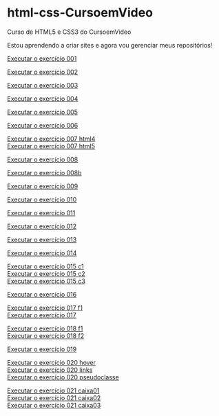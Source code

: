 # html-css-CursoemVideo
 Curso de HTML5 e CSS3 do CursoemVideo

Estou aprendendo a criar sites e agora vou gerenciar meus repositórios!

<a href="https://luana-brito-p.github.io/html-css/exercicios/ex001/index.html">Executar o exercício 001</a><br>


<a href="https://luana-brito-p.github.io/html-css/exercicios/ex002/index.html">Executar o exercício 002</a><br>


<a href="https://luana-brito-p.github.io/html-css/exercicios/ex003/index.html">Executar o exercício 003</a><br>


<a href="https://luana-brito-p.github.io/html-css/exercicios/ex004/index.html">Executar o exercício 004</a><br>


<a href="#">Executar o exercício 005</a><br>


<a href="https://luana-brito-p.github.io/html-css/exercicios/ex006/index.html">Executar o exercício 006</a><br>


<a href="https://luana-brito-p.github.io/html-css/exercicios/ex007/html4.html">Executar o exercício 007 html4</a><br>
<a href="https://luana-brito-p.github.io/html-css/exercicios/ex007/html5.html">Executar o exercício 007 html5</a><br>


<a href="https://luana-brito-p.github.io/html-css/exercicios/ex008/index.html">Executar o exercício 008</a><br>


<a href="https://luana-brito-p.github.io/html-css/exercicios/ex008b/index.html">Executar o exercício 008b</a><br>


<a href="https://luana-brito-p.github.io/html-css/exercicios/ex009/index.html">Executar o exercício 009</a><br>


<a href="https://luana-brito-p.github.io/html-css/exercicios/ex010/index.html">Executar o exercício 010</a><br>


<a href="https://luana-brito-p.github.io/html-css/exercicios/ex011/index.html">Executar o exercício 011</a><br>


<a href="https://luana-brito-p.github.io/html-css/exercicios/ex012/index.html">Executar o exercício 012</a><br>


<a href="https://luana-brito-p.github.io/html-css/exercicios/ex013/index.html">Executar o exercício 013</a><br>


<a href="https://luana-brito-p.github.io/html-css/exercicios/ex014/index.html">Executar o exercício 014</a><br>


<a href="https://luana-brito-p.github.io/html-css/exercicios/ex015/cor01.html">Executar o exercício 015 c1</a><br>
<a href="https://luana-brito-p.github.io/html-css/exercicios/ex015/cor02.html">Executar o exercício 015 c2</a><br>
<a href="https://luana-brito-p.github.io/html-css/exercicios/ex015/cor03.html">Executar o exercício 015 c3</a><br>


<a href="https://luana-brito-p.github.io/html-css/exercicios/ex016/index.html">Executar o exercício 016</a><br>


<a href="https://luana-brito-p.github.io/html-css/exercicios/ex017/fonte01.html">Executar o exercício 017 f1</a><br>
<a href="https://luana-brito-p.github.io/html-css/exercicios/ex017/fonte02.html">Executar o exercício 017</a><br>


<a href="https://luana-brito-p.github.io/html-css/exercicios/ex018/fonte01.html">Executar o exercício 018 f1</a><br>
<a href="https://luana-brito-p.github.io/html-css/exercicios/ex018/fonte02.html">Executar o exercício 018 f2</a><br>


<a href="https://luana-brito-p.github.io/html-css/exercicios/ex019/seletor01.html">Executar o exercício 019</a><br>

<a href="https://luana-brito-p.github.io/html-css/exercicios/ex020/houver.html">Executar o exercício 020 hover</a><br>
<a href="https://luana-brito-p.github.io/html-css/exercicios/ex020/links.html">Executar o exercício 020 links</a><br>
<a href="https://luana-brito-p.github.io/html-css/exercicios/ex020/pseudoclasse.html">Executar o exercício 020 pseudoclasse</a><br>


<a href="https://luana-brito-p.github.io/html-css/exercicios/ex021/caixa01.html">Executar o exercício 021 caixa01</a><br>
<a href="https://luana-brito-p.github.io/html-css/exercicios/ex021/caixa02.html">Executar o exercício 021 caixa02</a><br>
<a href="https://luana-brito-p.github.io/html-css/exercicios/ex021/caixa03.html">Executar o exercício 021 caixa03</a><br>